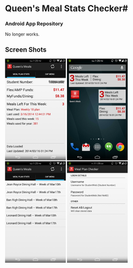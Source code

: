 # Queen's Meal Stats Checker#
### Android App Repository ###

No longer works.

## Screen Shots
<img src="https://raw.githubusercontent.com/etenoch/QueensMealStatsChecker/master/screenshots/mainscreen.png" width="200px">
<img src="https://raw.githubusercontent.com/etenoch/QueensMealStatsChecker/master/screenshots/widgets.png" width="200px">
<img src="https://raw.githubusercontent.com/etenoch/QueensMealStatsChecker/master/screenshots/cafmenulist.png" width="200px">
<img src="https://github.com/etenoch/QueensMealStatsChecker/blob/master/screenshots/settings.png" width="200px">
